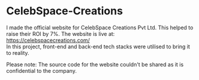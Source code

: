 # CelebSpace-Creations
I made the official website for CelebSpace Creations Pvt Ltd. 
This helped to raise their ROI by 7%. The website is live at: https://celebspacecreations.com/       
In this project, front-end and back-end tech stacks were utilised to bring it to reality.

Please note: The source code for the website couldn't be shared as it is confidential to the company.
